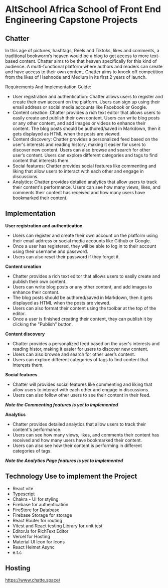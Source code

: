   # AltSchool Africa School of Front End Engineering Capstone Projects

 ##	Chatter

In this age of pictures, hashtags, Reels and Tiktoks, likes and comments, a traditional bookworm’s heaven would be a blog to get access to more text-based content. Chatter aims to be that heaven specifically for this kind of audience. A multi-functional platform where authors and readers can create and have access to their own content. Chatter aims to knock off competition from the likes of Hashnode and Medium in its first 2 years of launch.

Requirements And Implementation Guide: 
- User registration and authentication:
Chatter allows users to register and create their own account on the platform. Users can sign up using their email address or social media accounts like Facebook or Google. 
- Content creation:
Chatter provides a rich text editor that allows users to easily create and publish their own content. Users can write blog posts or any other content, and add images or videos to enhance their content. The blog posts should be authored/saved in Markdown, then it gets displayed as HTML when the posts are viewed.
- Content discovery:
Chatter provides a personalized feed based on the user's interests and reading history, making it easier for users to discover new content. Users can also browse and search for other user’s content. Users can explore different categories and tags to find content that interests them. 
- Social features:
Chatter provides social features like commenting and liking that allow users to interact with each other and engage in discussions. 
- Analytics:
Chatter provides detailed analytics that allow users to track their content's performance. Users can see how many views, likes, and comments their content has received and how many users have bookmarked their content.

## Implementation

**User registration and authentication**

* Users can register and create their own account on the platform using their email address or social media accounts like Github or Google.
* Once a user has registered, they will be able to log in to their account using their username and password.
* Users can also reset their password if they forget it.

**Content creation**

* Chatter provides a rich text editor that allows users to easily create and publish their own content.
* Users can write blog posts or any other content, and add images to enhance their content.
* The blog posts should be authored/saved in Markdown, then it gets displayed as HTML when the posts are viewed.
* Users can also format their content using the toolbar at the top of the editor.
* Once a user is finished creating their content, they can publish it by clicking the "Publish" button.

**Content discovery**

* Chatter provides a personalized feed based on the user's interests and reading histor, making it easier for users to discover new content.
* Users can also browse and search for other user’s content.
* Users can explore different categories of tags to find content that interests them.

**Social features**

* Chatter will provides social features like commenting and liking that allow users to interact with each other and engage in discussions.
* Users can also follow other users to see their content in their feed.
  
***Note the Commenting features is yet to implemented***

**Analytics**

* Chatter provides detailed analytics that allow users to track their content's performance.
* Users can see how many views, likes, and comments their content has received and how many users have bookmarked their content.
* Users can also see how their content is performing in different categories of tags.
  
***Note the Analytics Page features is yet to implemented***

## Technology Use to implement the Project  
* React vite
* Typescript
* Chakra - UI for styling
* Firebase for authentication
* FireStore for Database
* Firebase Storage for storage
* React Router for routing
* Vitest and React testing Library for unit test
* EditorJs for RichText Editor
* Vercel for Hosting
* Material UI Icon for Icons
* React Helmet Async
* e.t.c

## Hosting
https://www.chatte.space/
  


